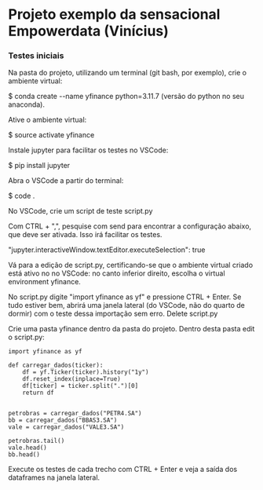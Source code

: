 # Projeto exemplo da sensacional Empowerdata (Vinícius)

### Testes iniciais

Na pasta do projeto, utilizando um terminal (git bash, por exemplo), crie o ambiente virtual:

$ conda create --name yfinance python=3.11.7 (versão do python no seu anaconda).

Ative o ambiente virtual:

$ source activate yfinance

Instale jupyter para facilitar os testes no VSCode:

$ pip install jupyter

Abra o VSCode a partir do terminal:

$ code .

No VSCode, crie um script de teste script.py

Com CTRL + ",", pesquise com send para encontrar a configuração abaixo, que deve ser ativada. Isso irá facilitar os testes. 

"jupyter.interactiveWindow.textEditor.executeSelection": true

Vá para a edição de script.py, certificando-se que o ambiente virtual criado está ativo no no VSCode: no canto inferior direito, escolha o virtual environment yfinance.

No script.py digite "import yfinance as yf" e pressione CTRL + Enter. Se tudo estiver bem, abrirá uma janela lateral  (do VSCode, não do quarto de dormir) com o teste dessa importação sem erro. Delete script.py

Crie uma pasta yfinance dentro da pasta do projeto. Dentro desta pasta edit  o script.py:

```
import yfinance as yf

def carregar_dados(ticker):
    df = yf.Ticker(ticker).history("1y")
    df.reset_index(inplace=True)
    df[ticker] = ticker.split(".")[0]
    return df


petrobras = carregar_dados("PETR4.SA")
bb = carregar_dados("BBAS3.SA")
vale = carregar_dados("VALE3.SA")

petrobras.tail()
vale.head()
bb.head()
```

Execute os testes de cada trecho com CTRL + Enter e veja a saída dos dataframes na janela lateral.






